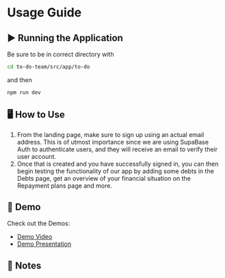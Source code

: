 # Usage Guide

## ▶️ Running the Application
Be sure to be in correct directory with
``` bash
cd to-do-team/src/app/to-do
```

and then

``` bash
npm run dev
```

## 🖥️ How to Use

1. From the landing page, make sure to sign up using an actual email address.
   This is of utmost importance since we are using SupaBase Auth to authenticate users,
   and they will receive an email to verify their user account. 
2. Once that is created and you have successfully signed in, you can then begin testing
   the functionality of our app by adding some debts in the Debts page, get an overview of your financial situation on the Repayment plans page and more.

## 🎥 Demo

Check out the Demos: 
- [Demo Video](../demo/demo.mp4)
- [Demo Presentation](../demo/demo.pptx)

## 📌 Notes

